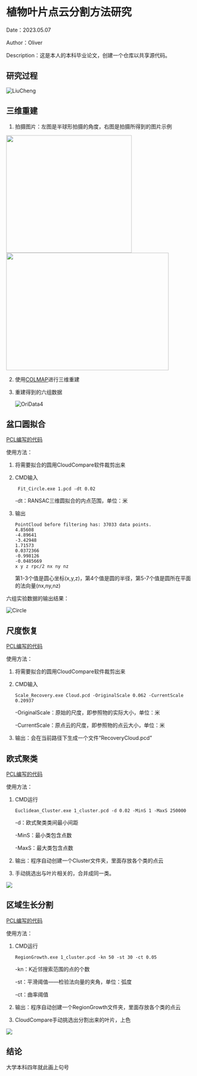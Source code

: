 # 植物叶片点云分割方法研究

Date：2023.05.07

Author：Oliver

Description：这是本人的本科毕业论文，创建一个仓库以共享源代码。

## 研究过程

![LiuCheng](https://github.com/TY-Oliver/Undergraduate-Thesis/blob/master/Asset/LiuCheng.png)

## 三维重建
1. 拍摄图片：左图是半球形拍摄的角度，右图是拍摄所得到的图片示例

<img src="/Asset/Angle.png" width="336" height="315"><img src="/Asset/Picture.png" width="435" height="315">


2. 使用[COLMAP](https://colmap.github.io/)进行三维重建

3. 重建得到的六组数据

   ![OriData4](https://github.com/TY-Oliver/Undergraduate-Thesis/blob/master/Asset/OriData4.png)


## 盆口圆拟合

[PCL编写的代码](https://github.com/TY-Oliver/Undergraduate-Thesis/blob/master/1_Fit_Circle/main.cpp)

使用方法：

1. 将需要拟合的圆用CloudCompare软件裁剪出来

2. CMD输入

   ```
    Fit_Circle.exe 1.pcd -dt 0.02
   ```
   -dt：RANSAC三维圆拟合的内点范围，单位：米

3. 输出

   ```
   PointCloud before filtering has: 37033 data points.
   4.85608
   -4.89641
   -3.42948
   1.71573
   0.0372366
   -0.998126
   -0.0485669
   x y z rpc/2 nx ny nz
   
   ```

   第1-3个值是圆心坐标(x,y,z)，第4个值是圆的半径，第5-7个值是圆所在平面的法向量(nx,ny,nz)

六组实验数据的输出结果：

![Circle](https://github.com/TY-Oliver/Undergraduate-Thesis/blob/master/Asset/Circle.png)

## 尺度恢复


[PCL编写的代码](https://github.com/TY-Oliver/Undergraduate-Thesis/blob/master/2_ScaleRecover/main.cpp)

使用方法：

1. 将需要拟合的圆用CloudCompare软件裁剪出来

2. CMD输入

   ```
   Scale_Recovery.exe Cloud.pcd -OriginalScale 0.062 -CurrentScale 0.20937
   ```
   -OriginalScale：原始的尺度，即参照物的实际大小，单位：米
   
   -CurrentScale：原点云的尺度，即参照物的点云大小，单位：米
   
3. 输出：会在当前路径下生成一个文件“RecoveryCloud.pcd”



## 欧式聚类

[PCL编写的代码](https://github.com/TY-Oliver/Undergraduate-Thesis/blob/master/3_EuclideanCluster/main.cpp)


使用方法：

1. CMD运行

   ```
   Euclidean_Cluster.exe 1_cluster.pcd -d 0.02 -MinS 1 -MaxS 250000
   ```

   -d：欧式聚类类间最小间距

   -MinS：最小类包含点数

   -MaxS：最大类包含点数

2. 输出：程序自动创建一个Cluster文件夹，里面存放各个类的点云

3. 手动挑选出与叶片相关的，合并成同一类。

<img src="/Asset/PrePro.png">


## 区域生长分割
[PCL编写的代码](https://github.com/TY-Oliver/Undergraduate-Thesis/blob/master/4_RegionGrowth/RegionGrowth.cpp)

使用方法：

1. CMD运行

   ```
   RegionGrowth.exe 1_cluster.pcd -kn 50 -st 30 -ct 0.05
   ```

   -kn：K近邻搜索范围的点的个数

   -st：平滑阈值——检验法向量的夹角，单位：弧度

   -ct：曲率阈值

2. 输出：程序自动创建一个RegionGrowth文件夹，里面存放各个类的点云

3. CloudCompare手动挑选出分割出来的叶片，上色

<img src="/Asset/Result.png">

## 结论

大学本科四年就此画上句号
